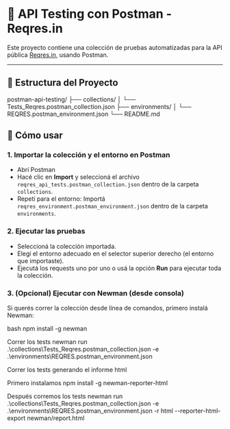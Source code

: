 # 🧪 API Testing con Postman - Reqres.in

Este proyecto contiene una colección de pruebas automatizadas para la API pública [Reqres.in](https://reqres.in), usando Postman.

---

## 📂 Estructura del Proyecto

postman-api-testing/
├── collections/
│ └── Tests_Reqres.postman_collection.json
├── environments/
│ └── REQRES.postman_environment.json
└── README.md

## 🚀 Cómo usar

### 1. Importar la colección y el entorno en Postman

- Abrí Postman
- Hacé clic en **Import** y seleccioná el archivo `reqres_api_tests.postman_collection.json` dentro de la carpeta `collections`.
- Repetí para el entorno: Importá `reqres_environment.postman_environment.json` dentro de la carpeta `environments`.

### 2. Ejecutar las pruebas

- Seleccioná la colección importada.
- Elegí el entorno adecuado en el selector superior derecho (el entorno que importaste).
- Ejecutá los requests uno por uno o usá la opción **Run** para ejecutar toda la colección.

### 3. (Opcional) Ejecutar con Newman (desde consola)

Si querés correr la colección desde línea de comandos, primero instalá Newman:

bash
npm install -g newman

Correr los tests
newman run .\collections\Tests_Reqres.postman_collection.json -e .\environments\REQRES.postman_environment.json

Correr los tests generando el informe html

Primero instalamos 
npm install -g newman-reporter-html

Después corremos los tests
newman run .\collections\Tests_Reqres.postman_collection.json -e .\environments\REQRES.postman_environment.json -r html --reporter-html-export newman/report.html


